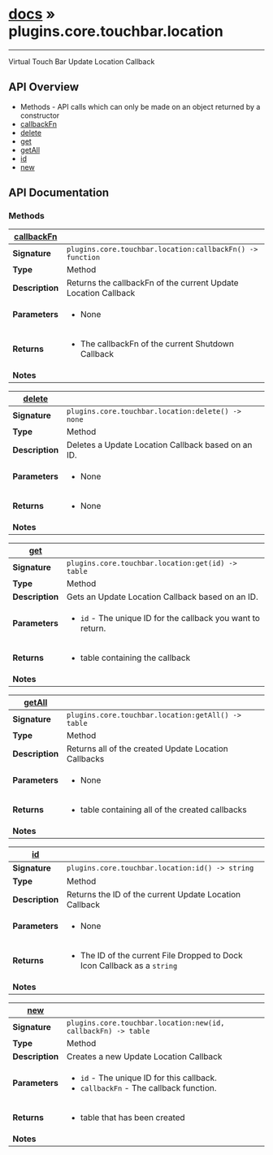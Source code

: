 # [docs](index.md) » plugins.core.touchbar.location
---

Virtual Touch Bar Update Location Callback

## API Overview
* Methods - API calls which can only be made on an object returned by a constructor
 * [callbackFn](#callbackFn)
 * [delete](#delete)
 * [get](#get)
 * [getAll](#getAll)
 * [id](#id)
 * [new](#new)

## API Documentation

### Methods

| [callbackFn](#callbackFn)         |                                                                                     |
| --------------------------------------------|-------------------------------------------------------------------------------------|
| **Signature**                               | `plugins.core.touchbar.location:callbackFn() -> function`                                                                    |
| **Type**                                    | Method                                                                     |
| **Description**                             | Returns the callbackFn of the current Update Location Callback                                                                     |
| **Parameters**                              | <ul><li>None</li></ul> |
| **Returns**                                 | <ul><li>The callbackFn of the current Shutdown Callback</li></ul>          |
| **Notes**                                   | <ul></ul>                |

| [delete](#delete)         |                                                                                     |
| --------------------------------------------|-------------------------------------------------------------------------------------|
| **Signature**                               | `plugins.core.touchbar.location:delete() -> none`                                                                    |
| **Type**                                    | Method                                                                     |
| **Description**                             | Deletes a Update Location Callback based on an ID.                                                                     |
| **Parameters**                              | <ul><li>None</li></ul> |
| **Returns**                                 | <ul><li>None</li></ul>          |
| **Notes**                                   | <ul></ul>                |

| [get](#get)         |                                                                                     |
| --------------------------------------------|-------------------------------------------------------------------------------------|
| **Signature**                               | `plugins.core.touchbar.location:get(id) -> table`                                                                    |
| **Type**                                    | Method                                                                     |
| **Description**                             | Gets an Update Location Callback based on an ID.                                                                     |
| **Parameters**                              | <ul><li>`id`      - The unique ID for the callback you want to return.</li></ul> |
| **Returns**                                 | <ul><li>table containing the callback</li></ul>          |
| **Notes**                                   | <ul></ul>                |

| [getAll](#getAll)         |                                                                                     |
| --------------------------------------------|-------------------------------------------------------------------------------------|
| **Signature**                               | `plugins.core.touchbar.location:getAll() -> table`                                                                    |
| **Type**                                    | Method                                                                     |
| **Description**                             | Returns all of the created Update Location Callbacks                                                                     |
| **Parameters**                              | <ul><li>None</li></ul> |
| **Returns**                                 | <ul><li>table containing all of the created callbacks</li></ul>          |
| **Notes**                                   | <ul></ul>                |

| [id](#id)         |                                                                                     |
| --------------------------------------------|-------------------------------------------------------------------------------------|
| **Signature**                               | `plugins.core.touchbar.location:id() -> string`                                                                    |
| **Type**                                    | Method                                                                     |
| **Description**                             | Returns the ID of the current Update Location Callback                                                                     |
| **Parameters**                              | <ul><li>None</li></ul> |
| **Returns**                                 | <ul><li>The ID of the current File Dropped to Dock Icon Callback as a `string`</li></ul>          |
| **Notes**                                   | <ul></ul>                |

| [new](#new)         |                                                                                     |
| --------------------------------------------|-------------------------------------------------------------------------------------|
| **Signature**                               | `plugins.core.touchbar.location:new(id, callbackFn) -> table`                                                                    |
| **Type**                                    | Method                                                                     |
| **Description**                             | Creates a new Update Location Callback                                                                     |
| **Parameters**                              | <ul><li>`id` - The unique ID for this callback.</li><li>`callbackFn` - The callback function.</li></ul> |
| **Returns**                                 | <ul><li>table that has been created</li></ul>          |
| **Notes**                                   | <ul></ul>                |

